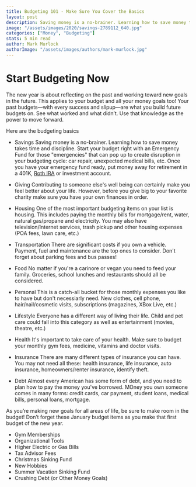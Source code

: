 ```yaml
---
title: Budgeting 101 - Make Sure You Cover the Basics
layout: post
description: Saving money is a no-brainer. Learning how to save money takes time and discipline.
image: "/assets/images/2020/savings-2789112_640.jpg"
categories: ["Money", "Budgeting"]
stats: 5 min read
author: Mark Murlock
authorImage: "/assets/images/authors/mark-murlock.jpg"
---
```



# Start Budgeting Now
 
The new year is about reflecting on the past and working toward new goals in the future. This applies to your budget and all your money goals too! Your past budgets—with every success and slipup—are what you build future budgets on. See what worked and what didn’t. Use that knowledge as the power to move forward.

Here are the budgeting basics
- Savings
Saving money is a no-brainer. Learning how to save money takes time and discipline. Start your budget right with an Emergency Fund for those "emergencies" that can pop up to create disruption in your budgeting cycle: car repair, unexpected medical bills, etc. Once you have your emergency fund ready, put money away for retirement in a 401K, [Roth IRA](/retirement/RothIRA.html) or investment account. 

- Giving
Contributing to someone else's well being can certainly make you feel better about your life. However, before you give big to your favorite charity make sure you have your own finances in order. 

- Housing
One of the most important budgeting items on your list is housing. This includes paying the monthly bills for mortgage/rent, water, natural gas/propane and electricity. You may also have television/Internet services, trash pickup and other housing expenses (POA fees, lawn care, etc.) 

- Transportation
There are significant costs if you own a vehicle. Payment, fuel and maintenance are the top ones to consider. Don't forget about parking fees and bus passes! 

- Food
No matter if you're a carinore or vegan you need to feed your family. Groceries, school lunches and restaurants should all be considered. 

- Personal
This is a catch-all bucket for those monthly expenses you like to have but don't necessiarly need. New clothes, cell phone, hair/nail/cosmetic visits, subscriptions (magazines, XBox Live, etc.)

- Lifestyle
Everyone has a different way of living their life. Child and pet care could fall into this category as well as entertainment (movies, theatre, etc.)

- Health
It's important to take care of your health. Make sure to budget your monthly gym fees, medicine, vitamins and doctor visits. 

- Insurance
There are many different types of insurance you can have. You may not need all these: health insurance, life insurance, auto insurance, homeowners/renter insurance, identify theft. 

- Debt
Almost every American has some form of debt, and you need to plan how to pay the money you've borrowed. MOney you own someone comes in many forms: credit cards, car payment, student loans, medical bills, personal loans, mortgage. 


As you’re making new goals for all areas of life, be sure to make room in the budget! Don’t forget these January budget items as you make that first budget of the new year.
 
- Gym Memberships
- Organizational Tools
- Higher Electric or Gas Bills
- Tax Advisor Fees
- Christmas Sinking Fund
- New Hobbies
- Summer Vacation Sinking Fund
- Crushing Debt (or Other Money Goals)

